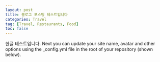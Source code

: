```yaml
---
layout: post
title: 블로그 포스팅 테스트입니다
categories: Travel
tag: [Travel, Restaurants, Food]
toc: false
---
```



한글 테스트입니다. 
Next you can update your site name, avatar and other options using the _config.yml file in the root of your repository (shown below).
